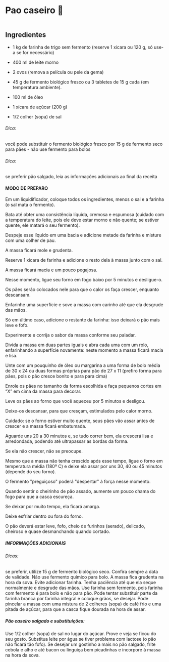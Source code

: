 # Pao caseiro​ :bread:



```português

```

## Ingredientes

 - 1 kg de farinha de trigo sem fermento (reserve 1 xícara ou 120 g, só use-a se for necessário)

 - 400 ml de leite morno

 - 2 ovos (remova a película ou pele da gema)

 - 45 g de fermento biológico fresco ou 3 tabletes de 15 g cada (em temperatura ambiente).

 - 100 ml de óleo

 - 1 xícara de açúcar (200 g)

 - 1/2 colher (sopa) de sal

  ###### Dica: 

  você pode substituir o fermento biológico fresco por 15 g de fermento seco para pães - não use fermento para bolos

  ###### Dica: 

  se preferir pão salgado, leia as informações adicionais ao final da receita

  #### MODO DE PREPARO

  Em um liquidificador, coloque todos os ingredientes, menos o sal e a farinha (o sal mata o fermento).

Bata até obter uma consistência líquida, cremosa e espumosa (cuidado com a temperatura do leite, pois ele deve estar morno e não quente; se estiver quente, ele matará o seu fermento).

Despeje esse líquido em uma bacia e adicione metade da farinha e misture com uma colher de pau.

A massa ficará mole e grudenta.

Reserve 1 xícara de farinha e adicione o resto dela à massa junto com o sal.

A massa ficará macia e um pouco pegajosa.

Nesse momento, ligue seu forno em fogo baixo por 5 minutos e desligue-o.

Os pães serão colocados nele para que o calor os faça crescer, enquanto descansam.

Enfarinhe uma superfície e sove a massa com carinho até que ela desgrude das mãos.

Só em último caso, adicione o restante da farinha: isso deixará o pão mais leve e fofo.

Experimente e corrija o sabor da massa conforme seu paladar.

Divida a massa em duas partes iguais e abra cada uma com um rolo, enfarinhando a superfície novamente: neste momento a massa ficará macia e lisa.

Unte com um pouquinho de óleo ou margarina a uma forma de bolo média de 30 x 24 ou duas formas próprias para pão de 27 x 11 (prefiro forma para pães, pois o pão cresce bonito e para para cima)

Enrole os pães no tamanho da forma escolhida e faça pequenos cortes em “X” em cima da massa para decorar.

Leve os pães ao forno que você aqueceu por 5 minutos e desligou.

Deixe-os descansar, para que cresçam, estimulados pelo calor morno.

Cuidado: se o forno estiver muito quente, seus pães vão assar antes de crescer e a massa ficará embatumada.

Aguarde uns 20 a 30 minutos e, se tudo correr bem, ela crescerá lisa e arredondada, podendo até ultrapassar as bordas da forma.

Se ela não crescer, não se preocupe.

Mesmo que a massa não tenha crescido após esse tempo, ligue o forno em temperatura média (180º C) e deixe ela assar por uns 30, 40 ou 45 minutos (depende do seu forno).

O fermento "preguiçoso" poderá "despertar" à força nesse momento.

Quando sentir o cheirinho de pão assado, aumente um pouco chama do fogo para que a casca escureça.

Se deixar por muito tempo, ela ficará amarga.

Deixe esfriar dentro ou fora do forno.

O pão deverá estar leve, fofo, cheio de furinhos (aerado), delicado, cheiroso e quase desmanchando quando cortado.

##### INFORMAÇÕES ADICIONAIS
###### Dicas: 

se preferir, utilize 15 g de fermento biológico seco. Confira sempre a data de validade. Não use fermento químico para bolo. A massa fica grudenta na hora da sova. Evite adicionar farinha. Tenha paciência até que ela seque normalmente e desgrude das mãos. Use farinha sem fermento, pois farinha com fermento é para bolo e não para pão. Pode tentar substituir parte da farinha branca por farinha integral e coloque grãos, se desejar. Pode pincelar a massa com uma mistura de 2 colheres (sopa) de café frio e uma pitada de açúcar, para que a casca fique dourada na hora de assar.

##### Pão caseiro salgado e substituições:

Use 1/2 colher (sopa) de sal no lugar do açúcar. Prove e veja se ficou do seu gosto. Substitua leite por água se tiver problema com lactose (o pão não ficará tão fofo). Se desejar um gostinho a mais no pão salgado, frite cebola e alho e até bacon ou linguiça bem picadinhas e incorpore à massa na hora da sova.